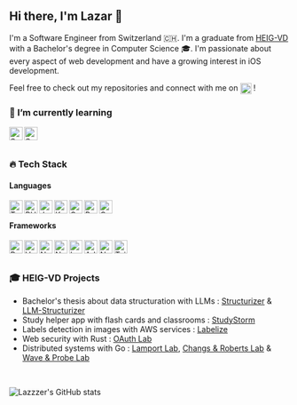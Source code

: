 ## Hi there, I'm Lazar 👋

I'm a Software Engineer from Switzerland 🇨🇭. I'm a graduate from [HEIG-VD](https://heig-vd.ch/) with a Bachelor's degree in Computer Science 🎓. 
I'm passionate about every aspect of web development and have a growing interest in iOS development.

Feel free to check out my repositories and connect with me on <a href="https://www.linkedin.com/in/lazar-pavicevic" target="blank"><img align="top" alt="LinkedIn" height="20px" src="https://img.shields.io/badge/LinkedIn-0077B5?style=for-the-badge&logo=linkedin&logoColor=white" /></a> !

### 🌱 I’m currently learning

<img align="left" alt="Spring" height="24px" src="https://cdn.jsdelivr.net/gh/devicons/devicon/icons/spring/spring-original.svg" />
<img align="left" alt="Swift" height="24px" src="https://cdn.jsdelivr.net/gh/devicons/devicon/icons/swift/swift-original.svg" />

<br/>
<br/>

### 🔥 Tech Stack

#### Languages
<img align="left" alt="Typescript" height="24px" src="https://cdn.jsdelivr.net/gh/devicons/devicon/icons/typescript/typescript-original.svg" />
<img align="left" alt="PHP" height="24px" src="https://cdn.jsdelivr.net/gh/devicons/devicon/icons/php/php-plain.svg" />
<img align="left" alt="Java" height="24px" src="https://cdn.jsdelivr.net/gh/devicons/devicon/icons/java/java-original.svg" />
<img align="left" alt="Kotlin" height="24px" src="https://cdn.jsdelivr.net/gh/devicons/devicon/icons/kotlin/kotlin-original.svg" />
<img align="left" alt="Go" height="24px" src="https://cdn.jsdelivr.net/gh/devicons/devicon/icons/go/go-original-wordmark.svg" />
<img align="left" alt="Rust" height="24px" src="https://cdn.jsdelivr.net/gh/devicons/devicon/icons/rust/rust-plain.svg" />
<img align="left" alt="C++" height="24px" src="https://cdn.jsdelivr.net/gh/devicons/devicon/icons/cplusplus/cplusplus-original.svg" />

<br/>

#### Frameworks

<img align="left" alt="React" height="24px" src="https://cdn.jsdelivr.net/gh/devicons/devicon/icons/react/react-original.svg" />
<img align="left" alt="Vue" height="24px" src="https://cdn.jsdelivr.net/gh/devicons/devicon/icons/vuejs/vuejs-original.svg" />
<img align="left" alt="Next.js" height="24px" src="https://cdn.jsdelivr.net/gh/devicons/devicon/icons/nextjs/nextjs-original.svg" />
<img align="left" alt="Nuxt" height="24px" src="https://cdn.jsdelivr.net/gh/devicons/devicon/icons/nuxtjs/nuxtjs-original.svg" />
<img align="left" alt="Laravel" height="24px" src="https://cdn.jsdelivr.net/gh/devicons/devicon/icons/laravel/laravel-plain.svg" />
<img align="left" alt="Adonis" height="24px" src="https://cdn.jsdelivr.net/gh/devicons/devicon/icons/adonisjs/adonisjs-original.svg" />
<img align="left" alt="Nest" height="24px" src="https://cdn.jsdelivr.net/gh/devicons/devicon/icons/nestjs/nestjs-plain.svg" />
<img align="left" alt="TailwindCSS" height="24px" src="https://cdn.jsdelivr.net/gh/devicons/devicon/icons/tailwindcss/tailwindcss-plain.svg" />

<br/>
<br/>

### 🎓 HEIG-VD Projects

* Bachelor's thesis about data structuration with LLMs :
[Structurizer](https://github.com/Lazzzer/structurizer) & [LLM-Structurizer](https://github.com/Lazzzer/llm-structurizer)
* Study helper app with flash cards and classrooms : [StudyStorm](https://github.com/StudyStorm)
* Labels detection in images with AWS services : [Labelize](https://github.com/AMT-TEAM07/Labelize)
* Web security with Rust : [OAuth Lab](https://github.com/Lazzzer/slh-labo2)
* Distributed systems with Go : [Lamport Lab](https://github.com/Lazzzer/labo1-sdr), [Changs & Roberts Lab](https://github.com/Lazzzer/labo3-sdr) & [Wave & Probe Lab](https://github.com/Lazzzer/labo4-sdr)

<br/>

![Lazzzer's GitHub stats](https://github-readme-stats.vercel.app/api?username=lazzzer&show_icons=true&theme=dark)
